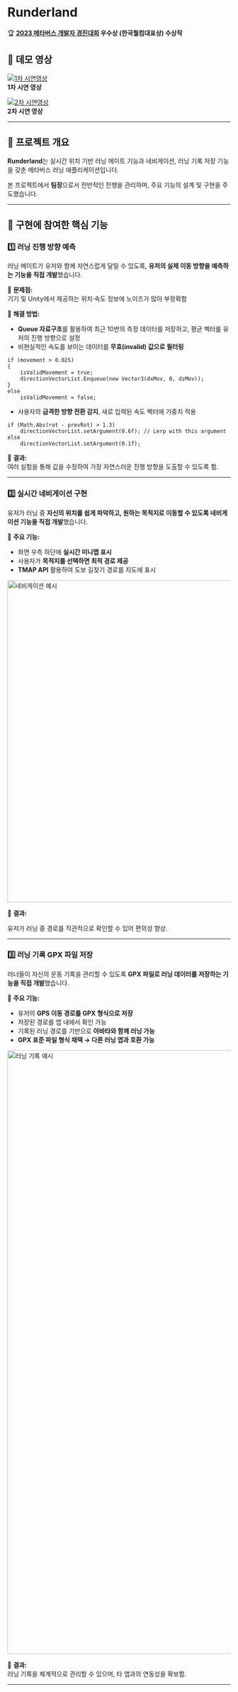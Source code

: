 # Runderland

🏆 **[2023 메타버스 개발자 경진대회](https://www.metaversedev.kr/) 우수상 (한국퀄컴대표상) 수상작**  


## 🎥 데모 영상

[![1차 시연영상](https://img.youtube.com/vi/WNS9c8TE59s/0.jpg)](https://www.youtube.com/watch?v=WNS9c8TE59s)  
**1차 시연 영상**  

[![2차 시연영상](https://img.youtube.com/vi/O8mDsIyQ21E/0.jpg)](https://www.youtube.com/watch?v=O8mDsIyQ21E)  
**2차 시연 영상** 

---

## 🏃 프로젝트 개요

**Runderland**는 실시간 위치 기반 러닝 메이트 기능과 네비게이션, 러닝 기록 저장 기능을 갖춘 메타버스 러닝 애플리케이션입니다.  

본 프로젝트에서 **팀장**으로서 전반적인 진행을 관리하며, 주요 기능의 설계 및 구현을 주도했습니다.

---

## 🔧 구현에 참여한 핵심 기능

### 1️⃣ 러닝 진행 방향 예측

러닝 메이트가 유저와 함께 자연스럽게 달릴 수 있도록, **유저의 실제 이동 방향을 예측하는 기능을 직접 개발**했습니다.  

🔹 **문제점:**  
기기 및 Unity에서 제공하는 위치·속도 정보에 노이즈가 많아 부정확함  

🔹 **해결 방법:**  
- **Queue 자료구조**를 활용하여 최근 10번의 측정 데이터를 저장하고, 평균 벡터를 유저의 진행 방향으로 설정  
- 비현실적인 속도를 보이는 데이터를 **무효(invalid) 값으로 필터링**  

```Csharp
if (movement > 0.025) 
{
    isValidMovement = true;
    directionVectorList.Enqueue(new Vector3(dxMov, 0, dzMov));
} 
else 
    isValidMovement = false;
```

- 사용자의 **급격한 방향 전환 감지**, 새로 입력된 속도 벡터에 가중치 적용  

```Csharp
if (Math.Abs(rot - prevRot) > 1.3) 
    directionVectorList.setArgument(0.6f); // Lerp with this argument
else 
    directionVectorList.setArgument(0.1f);
```

📌 **결과:**  
여러 실험을 통해 값을 수정하여 가장 자연스러운 진행 방향을 도출할 수 있도록 함.

---

### 2️⃣ 실시간 네비게이션 구현  

유저가 러닝 중 **자신의 위치를 쉽게 파악하고, 원하는 목적지로 이동할 수 있도록 네비게이션 기능을 직접 개발**했습니다.  

🔹 **주요 기능:**  
- 화면 우측 하단에 **실시간 미니맵 표시**  
- 사용자가 **목적지를 선택하면 최적 경로 제공**  
- **TMAP API** 활용하여 도보 길찾기 경로를 지도에 표시

<img width="725" alt="네비게이션 예시" src="https://github.com/user-attachments/assets/4ed03e21-3c33-4c32-bbf0-5c4fd1bb6655" />

📌 **결과:**

유저가 러닝 중 경로를 직관적으로 확인할 수 있어 편의성 향상.

---

### 3️⃣ 러닝 기록 GPX 파일 저장  

러너들이 자신의 운동 기록을 관리할 수 있도록 **GPX 파일로 러닝 데이터를 저장하는 기능을 직접 개발**했습니다.  

🔹 **주요 기능:**  
- 유저의 **GPS 이동 경로를 GPX 형식으로 저장**  
- 저장된 경로를 앱 내에서 확인 가능  
- 기록된 러닝 경로를 기반으로 **아바타와 함께 러닝 가능**  
- **GPX 표준 파일 형식 채택 → 다른 러닝 앱과 호환 가능**  

<img width="1359" alt="러닝 기록 예시" src="https://github.com/user-attachments/assets/e524cc3b-a094-4061-a066-144912854cd9" />

📌 **결과:**  
러닝 기록을 체계적으로 관리할 수 있으며, 타 앱과의 연동성을 확보함.

---
